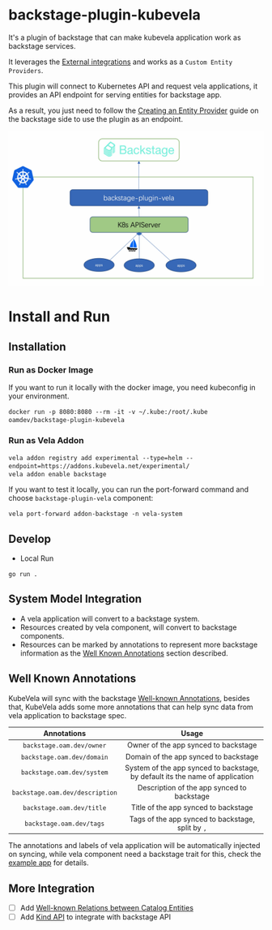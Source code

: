 # backstage-plugin-kubevela

It's a plugin of backstage that can make kubevela application work as backstage services.

It leverages the [External integrations](https://backstage.io/docs/features/software-catalog/external-integrations) and works as a `Custom Entity Providers`.

This plugin will connect to Kubernetes API and request vela applications, it provides an API endpoint for serving entities for backstage app.

As a result, you just need to follow the [Creating an Entity Provider](https://backstage.io/docs/features/software-catalog/external-integrations#creating-an-entity-provider) guide on the backstage side to use the plugin as an endpoint.

![back-stage-arch](./images/backstage-plugin-arch.jpg)

# Install and Run

## Installation

### Run as Docker Image

If you want to run it locally with the docker image, you need kubeconfig in your environment.

```shel
docker run -p 8080:8080 --rm -it -v ~/.kube:/root/.kube  oamdev/backstage-plugin-kubevela
```

### Run as Vela Addon

```shell
vela addon registry add experimental --type=helm --endpoint=https://addons.kubevela.net/experimental/
vela addon enable backstage
```

If you want to test it locally, you can run the port-forward command and choose `backstage-plugin-vela` component:

```shell
vela port-forward addon-backstage -n vela-system
```

## Develop

* Local Run
```shell
go run .
```

## System Model Integration

* A vela application will convert to a backstage system.
* Resources created by vela component, will convert to backstage components.
* Resources can be marked by annotations to represent more backstage information as the [Well Known Annotations](#Well-Known-Annotations) section described.  

## Well Known Annotations

KubeVela will sync with the backstage [Well-known Annotations](https://backstage.io/docs/features/software-catalog/well-known-annotations), besides that,
KubeVela adds some more annotations that can help sync data from vela application to backstage spec.

| Annotations                           |               Usage        |
| :------------------------------------: | :---------------------------------------:|
|    `backstage.oam.dev/owner`        |  Owner of the app synced to backstage |
|    `backstage.oam.dev/domain`        | Domain of the app synced to backstage  |
|    `backstage.oam.dev/system`        | System of the app synced to backstage, by default its the name of application  |
|    `backstage.oam.dev/description`        |    Description of the app synced to backstage | 
|    `backstage.oam.dev/title`        |   Title of the app synced to backstage |
|    `backstage.oam.dev/tags`        |   Tags of the app synced to backstage, split by `,`  |

The annotations and labels of vela application will be automatically injected on syncing, while vela component need a backstage trait for this, check the [example app](./examples/app.yaml) for details.

## More Integration

- [ ] Add [Well-known Relations between Catalog Entities](https://backstage.io/docs/features/software-catalog/well-known-relations)
- [ ] Add [Kind API](https://backstage.io/docs/features/software-catalog/descriptor-format#kind-api) to integrate with backstage API